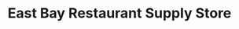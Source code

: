 ---
title: "East Bay Restaurant Supply Store"
url: /oakland/east-bay-restaurant-supply-store/
shop: Allgemein
---